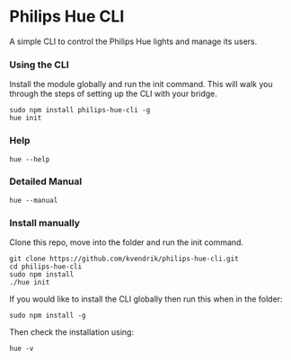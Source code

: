 Philips Hue CLI
===============

A simple CLI to control the Philips Hue lights and manage its users.

### Using the CLI
Install the module globally and run the init command. This will walk you through the steps of setting up the CLI with your bridge.
```
sudo npm install philips-hue-cli -g
hue init
```

### Help
```
hue --help
```

### Detailed Manual
```
hue --manual
```

### Install manually
Clone this repo, move into the folder and run the init command.
```
git clone https://github.com/kvendrik/philips-hue-cli.git
cd philips-hue-cli
sudo npm install
./hue init
```

If you would like to install the CLI globally then run this when in the folder:
```
sudo npm install -g
```

Then check the installation using:
```
hue -v
```
